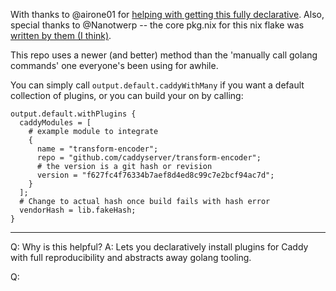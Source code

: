 With thanks to @airone01 for [helping with getting this fully declarative](https://github.com/NixOS/nixpkgs/issues/14671#issuecomment-2316411251). Also, special thanks to @Nanotwerp -- the core pkg.nix for this nix flake was [written by them (I think)](https://raw.githubusercontent.com/Nanotwerp/nixpkgs/caddy-rebase/pkgs/by-name/ca/caddy/package.nix).

This repo uses a newer (and better) method than the 'manually call golang commands' one everyone's been using for awhile.

You can simply call `output.default.caddyWithMany` if you want a default collection of plugins, or you can build your on by calling:

```
output.default.withPlugins {
  caddyModules = [
    # example module to integrate
    {
      name = "transform-encoder";
      repo = "github.com/caddyserver/transform-encoder";
      # the version is a git hash or revision
      version = "f627fc4f76334b7aef8d4ed8c99c7e2bcf94ac7d";
    }
  ];
  # Change to actual hash once build fails with hash error
  vendorHash = lib.fakeHash;
}
```

---

Q: Why is this helpful?
A: Lets you declaratively install plugins for Caddy with full reproducibility and abstracts away golang tooling.

Q: 